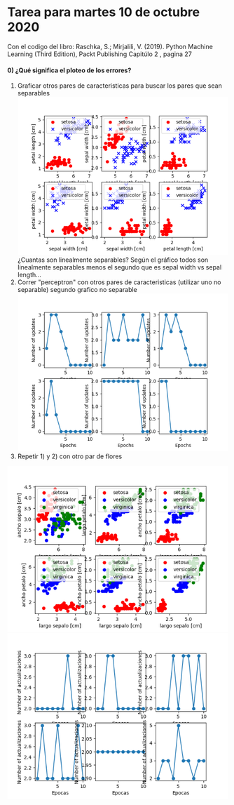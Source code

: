 # Tarea para martes 10 de octubre 2020

Con el codigo del libro: Raschka, S.; Mirjalili, V. (2019). Python Machine Learning (Third Edition), Packt Publishing
Capitúlo 2 , pagina 27

#### 0) ¿Qué significa el ploteo de los errores?
1) Graficar otros pares de caracteristicas para buscar los pares que sean separables
![imagen de todos los pares](img/otros_pares.png)
    ¿Cuantas son linealmente separables?
    Según el gráfico todos son linealmente separables menos el segundo que es sepal width vs sepal length...
2) Correr "perceptron" con otros pares de caracteristicas (utilizar uno no separable)
segundo grafico no separable
![perceptron de todos los pares](img/perceptron_otros_pares.png)
3) Repetir 1) y 2) con otro par de flores

![tres flores](img/trios.png)
![perceptron de todos los pares](img/perceptron_versicolor_virginica.png)
